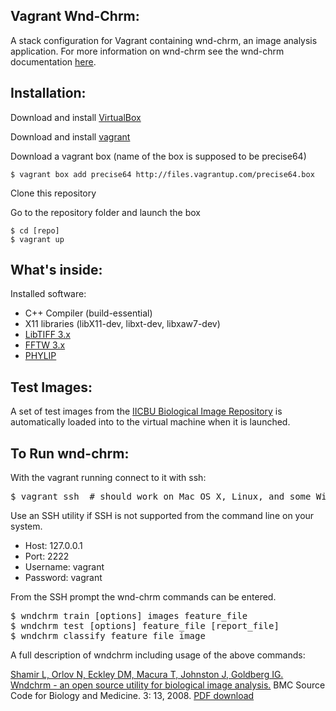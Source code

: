Vagrant Wnd-Chrm:
-------------
A stack configuration for Vagrant containing wnd-chrm, an image analysis application.  For more information
on wnd-chrm see the wnd-chrm documentation [here](https://github.com/wnd-charm/wnd-charm).

Installation:
-------------

Download and install [VirtualBox](http://www.virtualbox.org/)

Download and install [vagrant](http://vagrantup.com/)

Download a vagrant box (name of the box is supposed to be precise64)

    $ vagrant box add precise64 http://files.vagrantup.com/precise64.box

Clone this repository

Go to the repository folder and launch the box

    $ cd [repo]
    $ vagrant up

What's inside:
--------------

Installed software:

* C++ Compiler (build-essential)
* X11 libraries (libX11-dev, libxt-dev, libxaw7-dev)
* [LibTIFF 3.x](http://www.libtiff.org)
* [FFTW 3.x](http://www.fftw.org/download.html)
* [PHYLIP](http://evolution.genetics.washington.edu/phylip/install.html)

Test Images:
-----
A set of test images from the [IICBU Biological Image Repository](http://ome.grc.nia.nih.gov/iicbu2008) is automatically
loaded into to the virtual machine when it is launched.

To Run wnd-chrm:
-----
With the vagrant running connect to it with ssh:
<pre>$ vagrant ssh  # should work on Mac OS X, Linux, and some Windows configurations</pre>

Use an SSH utility if SSH is not supported from the command line on your system.
  
- Host: 127.0.0.1
- Port: 2222
- Username: vagrant
- Password: vagrant
    
From the SSH prompt the wnd-chrm commands can be entered.

<pre>$ wndchrm train [options] images feature_file
$ wndchrm test [options] feature_file [report_file]
$ wndchrm classify feature_file image</pre>

    
A full description of wndchrm including usage of the above commands:
  
[Shamir L, Orlov N, Eckley DM, Macura T, Johnston J, Goldberg IG. Wndchrm - an open source utility for biological image analysis.](http://www.scfbm.org/content/3/1/13) BMC Source Code for Biology and Medicine. 3: 13, 2008. [PDF download](http://ome.grc.nia.nih.gov/wnd-charm/BMC-wndchrm-utility.pdf)
    
    
  


